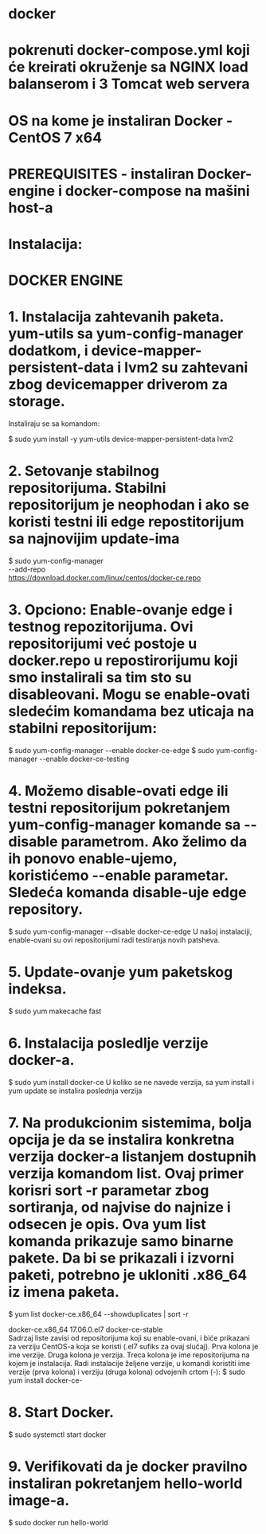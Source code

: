 # docker

# pokrenuti docker-compose.yml koji će kreirati okruženje sa NGINX load balanserom i 3 Tomcat web servera

# OS na kome je instaliran Docker - CentOS 7 x64

# PREREQUISITES - instaliran Docker-engine i docker-compose na mašini host-a
# Instalacija:

# DOCKER ENGINE

# 1.	Instalacija zahtevanih paketa. yum-utils sa yum-config-manager dodatkom, i device-mapper-persistent-data i lvm2 su zahtevani zbog devicemapper driverom za storage.
Instaliraju se sa komandom:

$ sudo yum install -y yum-utils device-mapper-persistent-data lvm2

# 2.	Setovanje stabilnog repositorijuma. Stabilni repositorijum je neophodan i ako se koristi testni ili edge repostitorijum sa najnovijim update-ima
$ sudo yum-config-manager \
--add-repo \
https://download.docker.com/linux/centos/docker-ce.repo

# 3.	Opciono: Enable-ovanje edge i testnog repozitorijuma. Ovi repositorijumi već postoje u docker.repo u repostirorijumu koji smo instalirali sa tim sto su disableovani. Mogu se enable-ovati sledećim komandama bez uticaja na stabilni repositorijum:
$ sudo yum-config-manager --enable docker-ce-edge
$ sudo yum-config-manager --enable docker-ce-testing

# 4.	Možemo disable-ovati edge ili testni repositorijum pokretanjem yum-config-manager komande sa --disable parametrom. Ako želimo da ih ponovo enable-ujemo, koristićemo --enable parametar. Sledeća komanda disable-uje edge repository.
$ sudo yum-config-manager --disable docker-ce-edge
U našoj instalaciji, enable-ovani su ovi repositorijumi radi testiranja novih patsheva.

# 5.	Update-ovanje yum paketskog indeksa.
$ sudo yum makecache fast

# 6.	Instalacija posledlje verzije docker-a.
$ sudo yum install docker-ce
U koliko se ne navede verzija, sa yum install i yum update se instalira poslednja verzija

# 7.	Na produkcionim sistemima, bolja opcija je da se instalira konkretna verzija docker-a listanjem dostupnih verzija komandom list. Ovaj primer korisri sort -r parametar zbog sortiranja, od najvise do najnize i odsecen je opis. Ova yum list komanda prikazuje samo binarne pakete. Da bi se prikazali i izvorni paketi, potrebno je ukloniti .x86_64 iz imena paketa.
$ yum list docker-ce.x86_64  --showduplicates | sort -r

docker-ce.x86_64  17.06.0.el7                               docker-ce-stable  
Sadrzaj liste zavisi od repositorijuma koji su enable-ovani, i biće prikazani za verziju CentOS-a koja se koristi (.el7 sufiks za ovaj slučaj). Prva kolona je ime verzije. Druga kolona je verzija. Treca kolona je ime repositorijuma na kojem je instalacija. Radi instalacije željene verzije, u komandi koristiti ime verzije (prva kolona) i verziju (druga kolona) odvojenih crtom (-):
$ sudo yum install docker-ce-<VERSION>

# 8.	Start Docker.
$ sudo systemctl start docker
# 9.	Verifikovati da je docker pravilno instaliran pokretanjem hello-world image-a.
$ sudo docker run hello-world
